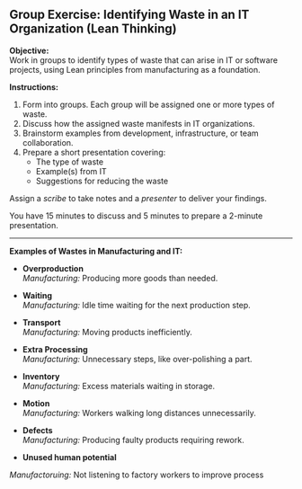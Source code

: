 ## Group Exercise: Identifying Waste in an IT Organization (Lean Thinking)

**Objective:**  
Work in groups to identify types of waste that can arise in IT or software projects, using Lean principles from manufacturing as a foundation.

**Instructions:**
1. Form into groups. Each group will be assigned one or more types of waste.  
2. Discuss how the assigned waste manifests in IT organizations.  
3. Brainstorm examples from development, infrastructure, or team collaboration.  
4. Prepare a short presentation covering:
   - The type of waste
   - Example(s) from IT
   - Suggestions for reducing the waste

Assign a *scribe* to take notes and a *presenter* to deliver your findings.

You have 15 minutes to discuss and 5 minutes to prepare a 2-minute presentation.

---

**Examples of Wastes in Manufacturing and IT:**

- **Overproduction**  
  *Manufacturing:* Producing more goods than needed.  


- **Waiting**  
  *Manufacturing:* Idle time waiting for the next production step.  


- **Transport**  
  *Manufacturing:* Moving products inefficiently.  


- **Extra Processing**  
  *Manufacturing:* Unnecessary steps, like over-polishing a part.  


- **Inventory**  
  *Manufacturing:* Excess materials waiting in storage.  


- **Motion**  
  *Manufacturing:* Workers walking long distances unnecessarily.  

- **Defects**  
  *Manufacturing:* Producing faulty products requiring rework.  


- **Unused human potential**

*Manufactoruing:* Not listening to factory workers to improve process
